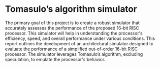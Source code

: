 # Tomasulo’s algorithm simulator
 The primary goal of this project is to create a robust simulator that accurately assesses the performance of the proposed 16-bit RISC processor. This simulator will help in understanding the processor's efficiency, speed, and overall performance under various conditions. This report outlines the development of an architectural simulator designed to evaluate the performance of a simplified out-of-order 16-bit RISC processor. The simulator leverages Tomasulo’s algorithm, excluding speculation, to emulate the processor's behavior.

